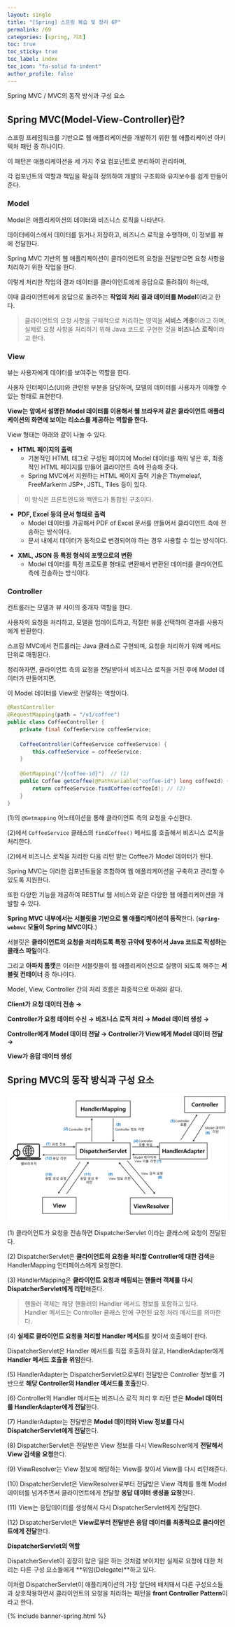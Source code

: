 ```yaml
---
layout: single
title: "[Spring] 스프링 복습 및 정리 6P"
permalink: /69
categories: [spring, 기초]
toc: true
toc_sticky: true
toc_label: index
toc_icon: "fa-solid fa-indent"
author_profile: false
---
```

Spring MVC / MVC의 동작 방식과 구성 요소

<div class="cl1"></div>

## Spring MVC(Model-View-Controller)란?

스프링 프레임워크를 기반으로 웹 애플리케이션을 개발하기 위한 웹 애플리케이션 아키텍처 패턴 중 하나이다.

이 패턴은 애플리케이션을 세 가지 주요 컴포넌트로 분리하여 관리하며,

각 컴포넌트의 역할과 책임을 확실히 정의하여 개발의 구조화와 유지보수를 쉽게 만들어준다.

<div class="cl2"></div>

### Model

Model은 애플리케이션의 데이터와 비즈니스 로직을 나타낸다.

데이터베이스에서 데이터를 읽거나 저장하고, 비즈니스 로직을 수행하며, 이 정보를 뷰에 전달한다.

<div class="cl3"></div>

Spring MVC 기반의 웹 애플리케이션이 클라이언트의 요청을 전달받으면 요청 사항을 처리하기 위한 작업을 한다.

이렇게 처리한 작업의 결과 데이터를 클라이언트에게 응답으로 돌려줘야 하는데,

이때 클라이언트에게 응답으로 돌려주는 **작업의 처리 결과 데이터를 Model**이라고 한다.

<div class="cl3"></div>

> 클라이언트의 요청 사항을 구체적으로 처리하는 영역을 **서비스 계층**이라고 하며, <br> 실제로 요청 사항을 처리하기 위해 Java 코드로 구현한 것을 **비즈니스 로직**이라고 한다.

<div class="cl3"></div>
<div class="downLine2"></div>
<div class="cl3"></div>

### View

뷰는 사용자에게 데이터를 보여주는 역할을 한다.

사용자 인터페이스(UI)와 관련된 부분을 담당하며, 모델의 데이터를 사용자가 이해할 수 있는 형태로 표현한다.

<div class="cl3"></div>

**View는 앞에서 설명한 Model 데이터를 이용해서 웹 브라우저 같은 클라이언트 애플리케이션의 화면에 보이는 리소스를 제공하는 역할을 한다.**

<div class="cl3"></div>

View 형태는 아래와 같이 나눌 수 있다.

<div class="cl4"></div>

- **HTML 페이지의 출력**
    - 기본적인 HTML 태그로 구성된 페이지에 Model 데이터를 채워 넣은 후, 최종적인 HTML 페이지를 만들어 클라이언트 측에 전송해 준다.
    - Spring MVC에서 지원하는 HTML 페이지 출력 기술은 Thymeleaf, FreeMarkerm JSP+, JSTL, Tiles 등이 있다.

> 이 방식은 프론트엔드와 백엔드가 통합된 구조이다. 

<div class="cl4"></div>

- **PDF, Excel 등의 문서 형태로 출력**
    - Model 데이터를 가공해서 PDF of Excel 문서를 만들어서 클라이언트 측에 전송하는 방식이다.
    - 문서 내에서 데이터가 동적으로 변경되어야 하는 경우 사용할 수 있는 방식이다.

<div class="cl3"></div>

- **XML, JSON 등 특정 형식의 포맷으로의 변환**
    - Model 데이터를 특정 프로토콜 형태로 변환해서 변환된 데이터를 클라이언트 측에 전송하는 방식이다.

<div class="cl3"></div>
<div class="downLine2"></div>
<div class="cl3"></div>

### Controller

컨트롤러는 모델과 뷰 사이의 중개자 역할을 한다.

사용자의 요청을 처리하고, 모델을 업데이트하고, 적절한 뷰를 선택하여 결과를 사용자에게 반환한다.

스프링 MVC에서 컨트롤러는 Java 클래스로 구현되며, 요청을 처리하기 위해 메서드 단위로 매핑된다.

<div class="cl3"></div>

정리하자면, 클라이언트 측의 요청을 전달받아서 비즈니스 로직을 거친 후에 Model 데이터가 만들어지면,

이 Model 데이터를 View로 전달하는 역할이다.

```java
@RestController
@RequestMapping(path = "/v1/coffee")
public class CoffeeController {                 
    private final CoffeeService coffeeService;

    CoffeeController(CoffeeService coffeeService) {
        this.coffeeService = coffeeService;
    }

    @GetMapping("/{coffee-id}")  // (1)
    public Coffee getCoffee(@PathVariable("coffee-id") long coffeeId) {
        return coffeeService.findCoffee(coffeeId); // (2)
    }
}
```

(1)의 `@Getmapping` 어노테이션을 통해 클라이언트 측의 요청을 수신한다.

(2)에서 `CoffeeService` 클래스의 `findCoffee()` 메서드를 호출해서 비즈니스 로직을 처리한다.

(2)에서 비즈니스 로직을 처리한 다음 리턴 받는 Coffee가 Model 데이터가 된다.

<div class="cl3"></div>
<div class="downLine2"></div>
<div class="cl3"></div>

Spring MVC는 이러한 컴포넌트들을 조합하여 웹 애플리케이션을 구축하고 관리할 수 있도록 지원한다.

또한 다양한 기능을 제공하여 RESTful 웹 서비스와 같은 다양한 웹 애플리케이션을 개발할 수 있다.

<div class="cl3"></div>

**Spring MVC 내부에서는 서블릿을 기반으로 웹 애플리케이션이 동작**한다. (**`spring-webmvc` 모듈이 Spring MVC이다.**)

서블릿은 **클라이언트의 요청을 처리하도록 특정 규약에 맞추어서 Java 코드로 작성하는 클래스 파일**이다.

그리고 **아파치 톰캣**은 이러한 서블릿들이 웹 애플리케이션으로 실행이 되도록 해주는 **서블릿 컨테이너** 중 하나이다.

<div class="cl3"></div>

Model, View, Controller 간의 처리 흐름은 최종적으로 아래와 같다.

**Client가 요청 데이터 전송 →**

**Controller가 요청 데이터 수신 → 비즈니스 로직 처리 → Model 데이터 생성 →**

**Controller에게 Model 데이터 전달 → Controller가 View에게 Model 데이터 전달 →**

**View가 응답 데이터 생성**

<div class="cl1"></div>

## Spring MVC의 동작 방식과 구성 요소

<p align="center"><img src="../images/69md.png"></p>

(1) 클라이언트가 요청을 전송하면 DispatcherServlet 이라는 클래스에 요청이 전달된다.

<div class="cl4"></div>

(2) DispatcherServlet은 **클라이언트의 요청을 처리할 Controller에 대한 검색**을 HandlerMapping 인터페이스에게 요청한다.

<div class="cl4"></div>

(3) HandlerMapping은 **클라이언트 요청과 매핑되는 핸들러 객체를 다시 DispatcherServlet에게 리턴**해준다.

> 핸들러 객체는 해당 핸들러의 Handler 메서드 정보를 포함하고 있다. <br> Handler 메서드는 Controller 클래스 안에 구현된 요청 처리 메서드를 의미한다.

<div class="cl4"></div>

(4) **실제로 클라이언트 요청을 처리할 Handler 메서드**를 찾아서 호출해야 한다.

DispatcherServlet은 Handler 메서드를 직접 호출하지 않고, HandlerAdapter에게 **Handler 메서드 호출을 위임**한다.

<div class="cl4"></div>

(5) HandlerAdapter는 DispatcherServlet으로부터 전달받은 Controller 정보를 기반으로 **해당 Controller의 Handler 메서드를 호출**한다.

<div class="cl4"></div>

(6) Controller의 Handler 메서드는 비즈니스 로직 처리 후 리턴 받은 **Model 데이터를 HandlerAdapter에게 전달**한다.

<div class="cl4"></div>

(7) HandlerAdapter는 전달받은 **Model 데이터와 View 정보를 다시 DispatcherServlet에게 전달**한다.

<div class="cl4"></div>

(8) DispatcherServlet은 전달받은 View 정보를 다시 ViewResolver에게 **전달해서 View 검색을 요청**한다.

<div class="cl4"></div>

(9) ViewResolver는 View 정보에 해당하는 View를 찾아서 View를 다시 리턴해준다.

<div class="cl4"></div>

(10) DispatcherServlet은 ViewResolver로부터 전달받은 View 객체를 통해 Model 데이터를 넘겨주면서 클라이언트에게 전달할 **응답 데이터 생성을 요청**한다.

<div class="cl4"></div>

(11) View는 응답데이터를 생성해서 다시 DispatcherServlet에게 전달한다.

<div class="cl4"></div>

(12) DispatcherServlet은 **View로부터 전달받은 응답 데이터를 최종적으로 클라이언트에게 전달**한다.

<div class="cl3"></div>

**DispatcherServlet의 역할**

DispatcherServlet이 굉장히 많은 일은 하는 것처럼 보이지만 실제로 요청에 대한 처리는 다른 구성 요소들에게 **위임(Delegate)**하고 있다.

<div class="cl4"></div>

이처럼 DispatcherServlet이 애플리케이션의 가장 앞단에 배치돼서 다른 구성요소들과 상호작용하면서 클라이언트의 요청을 처리하는 패턴을 **front Controller Pattern**이라고 한다.

<div class="cl2"></div>

{% include banner-spring.html %}